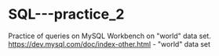 # SQL---practice_2
Practice of queries on MySQL Workbench on "world" data set. 
https://dev.mysql.com/doc/index-other.html - "world" data set

